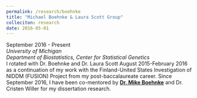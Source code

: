```yaml
---
permalink: /research/boehnke
title: "Michael Boehnke & Laura Scott Group"
colleciton: research
date: 2016-05-01
---
```


September 2016 - Present  
*University of Michigan*  
*Department of Biostatistics, Center for Statistical Genetics*  
I rotated with Dr. Boehnke and Dr. Laura Scott August 2015-February 2016 as a continuation of my work with the Finland-United States Investigation of NIDDM (FUSION) Project from my post-baccalaureate career. Since September 2016, I have been co-mentored by [**Dr. Mike Boehnke**](https://sph.umich.edu/faculty-profiles/boehnke-michael.html) and Dr. Cristen Willer for my dissertation research.
